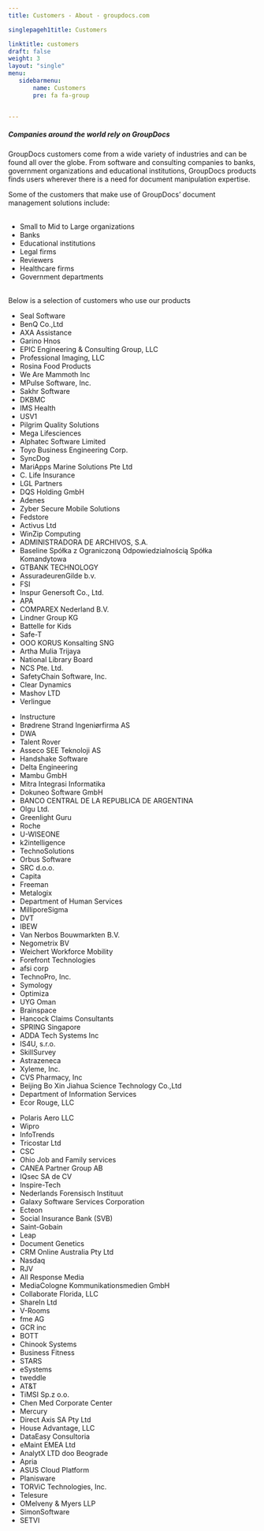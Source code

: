 ```yaml
---
title: Customers - About - groupdocs.com

singlepageh1title: Customers

linktitle: customers
draft: false
weight: 3
layout: "single"
menu:
   sidebarmenu: 
       name: Customers
       pre: fa fa-group


---
```



<div>
<h5>Companies around the world rely on GroupDocs</h5>
<p>GroupDocs customers come from a wide variety of industries and can be found all over the globe. From software and consulting companies to banks, government organizations and educational institutions, GroupDocs products finds users wherever there is a need for document manipulation expertise.</p>
<p></p>
</div>
<p>Some of the customers that make use of GroupDocs’ document management solutions include:<br><br></p>
<ul><li>Small to Mid to Large organizations</li>
<li>Banks</li>
<li>Educational institutions</li>
<li>Legal firms</li>
<li>Reviewers</li>
<li>Healthcare firms</li>
<li>Government departments</li>
</ul><div class="box1"><br>Below is a selection of customers who use our products </div>
<div class="row">
<div class="col-md-4">
<ul class="content"><li>Seal Software</li>
<li>BenQ Co.,Ltd</li>
<li>AXA Assistance</li>
<li>Garino Hnos</li>
<li>EPIC Engineering &amp; Consulting Group, LLC</li>
<li>Professional Imaging, LLC</li>
<li>Rosina Food Products</li>
<li>We Are Mammoth Inc</li>
<li>MPulse Software, Inc.</li>
<li>Sakhr Software</li>
<li>DKBMC</li>
<li>IMS Health</li>
<li>USV1</li>
<li>Pilgrim Quality Solutions</li>
<li>Mega Lifesciences</li>
<li>Alphatec Software Limited</li>
<li>Toyo Business Engineering Corp.</li>
<li>SyncDog</li>
<li>MariApps Marine Solutions Pte Ltd</li>
<li>C. Life Insurance</li>
<li>LGL Partners</li>
<li>DQS Holding GmbH</li>
<li>Adenes</li>
<li>Zyber Secure Mobile Solutions</li>
<li>Fedstore</li>
<li>Activus Ltd</li>
<li>WinZip Computing</li>
<li>ADMINISTRADORA DE ARCHIVOS, S.A.</li>
<li>Baseline Spółka z Ograniczoną Odpowiedzialnością Spółka Komandytowa</li>
<li>GTBANK TECHNOLOGY</li>
<li>AssuradeurenGilde b.v.</li>
<li>FSI</li>
<li>Inspur Genersoft Co., Ltd.</li>
<li>APA</li>
<li>COMPAREX Nederland B.V.</li>
<li>Lindner Group KG</li>
<li>Battelle for Kids</li>
<li>Safe-T</li>
<li>OOO KORUS Konsalting SNG</li>
<li>Artha Mulia Trijaya</li>
<li>National Library Board</li>
<li>NCS Pte. Ltd.</li>
<li>SafetyChain Software, Inc.</li>
<li>Clear Dynamics</li>
<li>Mashov LTD</li>
<li>Verlingue</li>
</ul></div>
<div class="col-md-4">
<ul class="content"><li>Instructure</li>
<li>Brødrene Strand Ingeniørfirma AS</li>
<li>DWA</li>
<li>Talent Rover</li>
<li>Asseco SEE Teknoloji AS</li>
<li>Handshake Software</li>
<li>Delta Engineering</li>
<li>Mambu GmbH</li>
<li>Mitra Integrasi Informatika</li>
<li>Dokuneo Software GmbH</li>
<li>BANCO CENTRAL DE LA REPUBLICA DE ARGENTINA</li>
<li>Olgu Ltd.</li>
<li>Greenlight Guru</li>
<li>Roche</li>
<li>U-WISEONE</li>
<li>k2intelligence</li>
<li>TechnoSolutions</li>
<li>Orbus Software</li>
<li>SRC d.o.o.</li>
<li>Capita</li>
<li>Freeman</li>
<li>Metalogix</li>
<li>Department of Human Services</li>
<li>MilliporeSigma</li>
<li>DVT</li>
<li>IBEW</li>
<li>Van Nerbos Bouwmarkten B.V.</li>
<li>Negometrix BV</li>
<li>Weichert Workforce Mobility</li>
<li>Forefront Technologies</li>
<li>afsi corp</li>
<li>TechnoPro, Inc.</li>
<li>Symology</li>
<li>Optimiza</li>
<li>UYG Oman</li>
<li>Brainspace</li>
<li>Hancock Claims Consultants</li>
<li>SPRING Singapore</li>
<li>ADDA Tech Systems Inc</li>
<li>IS4U, s.r.o.</li>
<li>SkillSurvey</li>
<li>Astrazeneca</li>
<li>Xyleme, Inc.</li>
<li>CVS Pharmacy, Inc</li>
<li>Beijing Bo Xin Jiahua Science Technology Co.,Ltd</li>
<li>Department of Information Services</li>
<li>Ecor Rouge, LLC</li>
</ul></div>
<div class="col-md-4">
<ul class="content"><li>Polaris Aero LLC</li>
<li>Wipro</li>
<li>InfoTrends</li>
<li>Tricostar Ltd</li>
<li>CSC</li>
<li>Ohio Job and Family services</li>
<li>CANEA Partner Group AB</li>
<li>IQsec SA de CV</li>
<li>Inspire-Tech</li>
<li>Nederlands Forensisch Instituut</li>
<li>Galaxy Software Services Corporation</li>
<li>Ecteon</li>
<li>Social Insurance Bank (SVB)</li>
<li>Saint-Gobain</li>
<li>Leap</li>
<li>Document Genetics</li>
<li>CRM Online Australia Pty Ltd</li>
<li>Nasdaq</li>
<li>RJV</li>
<li>All Response Media</li>
<li>MediaCologne Kommunikationsmedien GmbH</li>
<li>Collaborate Florida, LLC</li>
<li>ShareIn Ltd</li>
<li>V-Rooms</li>
<li>fme AG</li>
<li>GCR inc</li>
<li>BOTT</li>
<li>Chinook Systems</li>
<li>Business Fitness</li>
<li>STARS</li>
<li>eSystems</li>
<li>tweddle</li>
<li>AT&amp;T</li>
<li>TiMSI Sp.z o.o.</li>
<li>Chen Med Corporate Center</li>
<li>Mercury</li>
<li>Direct Axis SA Pty Ltd</li>
<li>House Advantage, LLC</li>
<li>DataEasy Consultoria</li>
<li>eMaint EMEA Ltd</li>
<li>AnalytX LTD doo Beograde</li>
<li>Apria</li>
<li>ASUS Cloud Platform</li>
<li>Planisware</li>
<li>TORViC Technologies, Inc.</li>
<li>Telesure</li>
<li>OMelveny &amp; Myers LLP</li>
<li>SimonSoftware</li>
<li>SETVI</li>
</ul></div>
</div>
